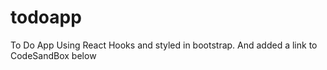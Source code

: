 # todoapp
To Do App Using React Hooks and styled in bootstrap. And added a link to CodeSandBox below
